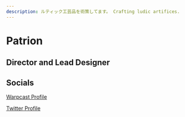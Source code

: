 ```yaml
---
description: ルティック工芸品を術策してます。 Crafting ludic artifices.
---
```


# Patrion

## Director and Lead Designer

## Socials

[Warpcast Profile](https://warpcast.com/patrion)

[Twitter Profile](https://x.com/patriondigital)
